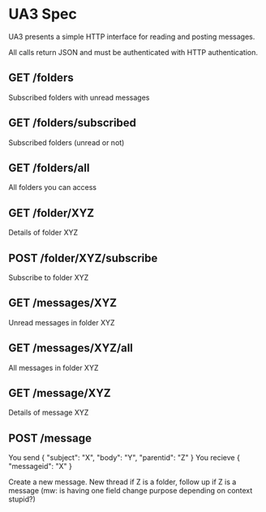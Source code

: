 UA3 Spec
========

UA3 presents a simple HTTP interface for reading and posting messages.

All calls return JSON and must be authenticated with HTTP authentication.

## GET /folders
Subscribed folders with unread messages

## GET /folders/subscribed
Subscribed folders (unread or not)

## GET /folders/all
All folders you can access

## GET /folder/XYZ
Details of folder XYZ

## POST /folder/XYZ/subscribe
Subscribe to folder XYZ

## GET /messages/XYZ
Unread messages in folder XYZ

## GET /messages/XYZ/all
All messages in folder XYZ

## GET /message/XYZ
Details of message XYZ

## POST /message
You send
        { "subject": "X", "body": "Y", "parentid": "Z" }
You recieve
        { "messageid": "X" }

Create a new message. New thread if Z is a folder, follow up if Z is a message (mw: is having one field change purpose depending on context stupid?)